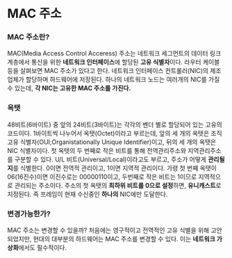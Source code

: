 # MAC 주소
### MAC 주소란?
MAC(Media Access Control Acceress) 주소는 네트워크 세그먼트의 데이터 링크 계층에서 통신을 위한 **네트워크 인터페이스**에 할당된 **고유 식별자**이다.
라우터 케이블 등을 살펴보면 MAC 주소가 있다고 한다. 네트워크 인터페이스 컨트롤러(NIC)의 제조업체가 할당하며 하드웨어에 저장된다. 하나의 네트워크 노드는 여러개의 NIC를 가질 수 있는데, **각 NIC는 고유한 MAC 주소를 가진다.**

### 옥탯
48비트(6바이트) 중 앞의 24비트(3바이트)는 각각의 벤더 별로 할당되어 있는 고유의 코드이다. 1바이트씩 나누어서 옥탯(Octet)이라고 부르는데, 	앞의 세 개의 옥탯은 조직 고유 식별자(OUI;Organistationally Unique Identifier)이고, 뒤의 세 개의 옥탯은 NIC 식별자이다.
첫 옥텟의 두 번째로 작은 비트를 통해 전역관리주소와 지역관리주소를 구분할 수 있다. U/L 비트(Universal/Local)이라고도 부르고, 주소가 어떻게 **관리될 지**를 식별한다. 0이면 전역적 관리이고, 1이면 지역적 관리이다. 가령 첫 번째 옥탯이 06(16진수)이면 이진수로는 00000110이고, 두번째로 작은 비트는 1이므로 지역적으로 관리되는 주소이다.
주소의 첫 옥탯의 **최하위 비트를 0으로 설정**하면, **유니캐스트**로 지정된다. 즉 프레임이 현재 수신중인 **하나의** NIC에만 도달한다.

### 변경가능한가?
MAC 주소는 변경할 수 있을까? 처음에는 영구적이고 전역적인 고유 식별을 위해 고안되었지만, 현대의 대부분의 하드웨어는 MAC 주소를 변경할 수 있다. 이는 **네트워크 가상화**에서도 필수적이다.
